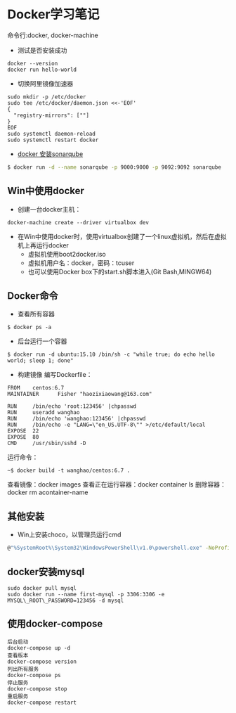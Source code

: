 # Docker学习笔记
命令行:docker, docker-machine
- 测试是否安装成功
```
docker --version
docker run hello-world
```
- 切换阿里镜像加速器
```
sudo mkdir -p /etc/docker
sudo tee /etc/docker/daemon.json <<-'EOF'
{
  "registry-mirrors": [""]
}
EOF
sudo systemctl daemon-reload
sudo systemctl restart docker
```
- [docker 安装sonarqube](https://hub.docker.com/_/sonarqube/)
```bash
$ docker run -d --name sonarqube -p 9000:9000 -p 9092:9092 sonarqube
```

## Win中使用docker
- 创建一台docker主机：
```
docker-machine create --driver virtualbox dev
```

- 在Win中使用docker时，使用virtualbox创建了一个linux虚拟机，然后在虚拟机上再运行docker
    - 虚拟机使用boot2docker.iso
    - 虚拟机用户名：docker，密码：tcuser
    - 也可以使用Docker box下的start.sh脚本进入(Git Bash,MINGW64)

## Docker命令
- 查看所有容器
```
$ docker ps -a
```

- 后台运行一个容器
```
$ docker run -d ubuntu:15.10 /bin/sh -c "while true; do echo hello world; sleep 1; done"
```

- 构建镜像
编写Dockerfile：
```
FROM    centos:6.7
MAINTAINER      Fisher "haozixiaowang@163.com"

RUN     /bin/echo 'root:123456' |chpasswd
RUN     useradd wanghao
RUN     /bin/echo 'wanghao:123456' |chpasswd
RUN     /bin/echo -e "LANG=\"en_US.UTF-8\"" >/etc/default/local
EXPOSE  22
EXPOSE  80
CMD     /usr/sbin/sshd -D
```
运行命令：
```
~$ docker build -t wanghao/centos:6.7 .
```

查看镜像：docker images
查看正在运行容器：docker container ls
删除容器：docker rm acontainer-name


## 其他安装
- Win上安装choco，以管理员运行cmd
```bash
@"%SystemRoot%\System32\WindowsPowerShell\v1.0\powershell.exe" -NoProfile -InputFormat None -ExecutionPolicy Bypass -Command "iex ((New-Object System.Net.WebClient).DownloadString('https://chocolatey.org/install.ps1'))" && SET "PATH=%PATH%;%ALLUSERSPROFILE%\chocolatey\bin"
```

## docker安装mysql
```
sudo docker pull mysql
sudo docker run --name first-mysql -p 3306:3306 -e MYSQL\_ROOT\_PASSWORD=123456 -d mysql
```

## 使用docker-compose
```
后台启动
docker-compose up -d
查看版本
docker-compose version
列出所有服务
docker-compose ps
停止服务
docker-compose stop
重启服务
docker-compose restart
```